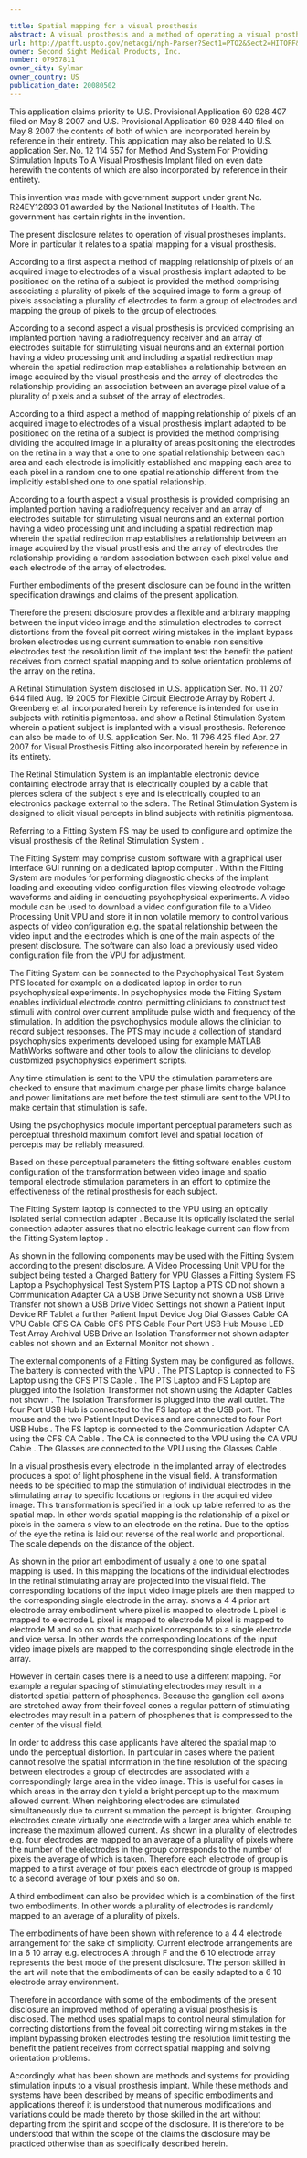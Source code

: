 ```yaml
---

title: Spatial mapping for a visual prosthesis
abstract: A visual prosthesis and a method of operating a visual prosthesis are disclosed. Neural stimulation through electrodes is controlled by spatial maps, where a grouped or random association is established between the pixels of the acquired image and the electrodes. In this way distortions from the foveal pit and wiring mistakes in the implant can be corrected. Moreover, broken electrodes can be bypassed and a resolution limit can be tested, together with testing the benefit the patient receives from correct spatial mapping.
url: http://patft.uspto.gov/netacgi/nph-Parser?Sect1=PTO2&Sect2=HITOFF&p=1&u=%2Fnetahtml%2FPTO%2Fsearch-adv.htm&r=1&f=G&l=50&d=PALL&S1=07957811&OS=07957811&RS=07957811
owner: Second Sight Medical Products, Inc.
number: 07957811
owner_city: Sylmar
owner_country: US
publication_date: 20080502
---
```

This application claims priority to U.S. Provisional Application 60 928 407 filed on May 8 2007 and U.S. Provisional Application 60 928 440 filed on May 8 2007 the contents of both of which are incorporated herein by reference in their entirety. This application may also be related to U.S. application Ser. No. 12 114 557 for Method And System For Providing Stimulation Inputs To A Visual Prosthesis Implant filed on even date herewith the contents of which are also incorporated by reference in their entirety.

This invention was made with government support under grant No. R24EY12893 01 awarded by the National Institutes of Health. The government has certain rights in the invention.

The present disclosure relates to operation of visual prostheses implants. More in particular it relates to a spatial mapping for a visual prosthesis.

According to a first aspect a method of mapping relationship of pixels of an acquired image to electrodes of a visual prosthesis implant adapted to be positioned on the retina of a subject is provided the method comprising associating a plurality of pixels of the acquired image to form a group of pixels associating a plurality of electrodes to form a group of electrodes and mapping the group of pixels to the group of electrodes.

According to a second aspect a visual prosthesis is provided comprising an implanted portion having a radiofrequency receiver and an array of electrodes suitable for stimulating visual neurons and an external portion having a video processing unit and including a spatial redirection map wherein the spatial redirection map establishes a relationship between an image acquired by the visual prosthesis and the array of electrodes the relationship providing an association between an average pixel value of a plurality of pixels and a subset of the array of electrodes.

According to a third aspect a method of mapping relationship of pixels of an acquired image to electrodes of a visual prosthesis implant adapted to be positioned on the retina of a subject is provided the method comprising dividing the acquired image in a plurality of areas positioning the electrodes on the retina in a way that a one to one spatial relationship between each area and each electrode is implicitly established and mapping each area to each pixel in a random one to one spatial relationship different from the implicitly established one to one spatial relationship.

According to a fourth aspect a visual prosthesis is provided comprising an implanted portion having a radiofrequency receiver and an array of electrodes suitable for stimulating visual neurons and an external portion having a video processing unit and including a spatial redirection map wherein the spatial redirection map establishes a relationship between an image acquired by the visual prosthesis and the array of electrodes the relationship providing a random association between each pixel value and each electrode of the array of electrodes.

Further embodiments of the present disclosure can be found in the written specification drawings and claims of the present application.

Therefore the present disclosure provides a flexible and arbitrary mapping between the input video image and the stimulation electrodes to correct distortions from the foveal pit correct wiring mistakes in the implant bypass broken electrodes using current summation to enable non sensitive electrodes test the resolution limit of the implant test the benefit the patient receives from correct spatial mapping and to solve orientation problems of the array on the retina.

A Retinal Stimulation System disclosed in U.S. application Ser. No. 11 207 644 filed Aug. 19 2005 for Flexible Circuit Electrode Array by Robert J. Greenberg et al. incorporated herein by reference is intended for use in subjects with retinitis pigmentosa. and show a Retinal Stimulation System wherein a patient subject is implanted with a visual prosthesis. Reference can also be made to of U.S. application Ser. No. 11 796 425 filed Apr. 27 2007 for Visual Prosthesis Fitting also incorporated herein by reference in its entirety.

The Retinal Stimulation System is an implantable electronic device containing electrode array that is electrically coupled by a cable that pierces sclera of the subject s eye and is electrically coupled to an electronics package external to the sclera. The Retinal Stimulation System is designed to elicit visual percepts in blind subjects with retinitis pigmentosa.

Referring to a Fitting System FS may be used to configure and optimize the visual prosthesis of the Retinal Stimulation System .

The Fitting System may comprise custom software with a graphical user interface GUI running on a dedicated laptop computer . Within the Fitting System are modules for performing diagnostic checks of the implant loading and executing video configuration files viewing electrode voltage waveforms and aiding in conducting psychophysical experiments. A video module can be used to download a video configuration file to a Video Processing Unit VPU and store it in non volatile memory to control various aspects of video configuration e.g. the spatial relationship between the video input and the electrodes which is one of the main aspects of the present disclosure. The software can also load a previously used video configuration file from the VPU for adjustment.

The Fitting System can be connected to the Psychophysical Test System PTS located for example on a dedicated laptop in order to run psychophysical experiments. In psychophysics mode the Fitting System enables individual electrode control permitting clinicians to construct test stimuli with control over current amplitude pulse width and frequency of the stimulation. In addition the psychophysics module allows the clinician to record subject responses. The PTS may include a collection of standard psychophysics experiments developed using for example MATLAB MathWorks software and other tools to allow the clinicians to develop customized psychophysics experiment scripts.

Any time stimulation is sent to the VPU the stimulation parameters are checked to ensure that maximum charge per phase limits charge balance and power limitations are met before the test stimuli are sent to the VPU to make certain that stimulation is safe.

Using the psychophysics module important perceptual parameters such as perceptual threshold maximum comfort level and spatial location of percepts may be reliably measured.

Based on these perceptual parameters the fitting software enables custom configuration of the transformation between video image and spatio temporal electrode stimulation parameters in an effort to optimize the effectiveness of the retinal prosthesis for each subject.

The Fitting System laptop is connected to the VPU using an optically isolated serial connection adapter . Because it is optically isolated the serial connection adapter assures that no electric leakage current can flow from the Fitting System laptop .

As shown in the following components may be used with the Fitting System according to the present disclosure. A Video Processing Unit VPU for the subject being tested a Charged Battery for VPU Glasses a Fitting System FS Laptop a Psychophysical Test System PTS Laptop a PTS CD not shown a Communication Adapter CA a USB Drive Security not shown a USB Drive Transfer not shown a USB Drive Video Settings not shown a Patient Input Device RF Tablet a further Patient Input Device Jog Dial Glasses Cable CA VPU Cable CFS CA Cable CFS PTS Cable Four Port USB Hub Mouse LED Test Array Archival USB Drive an Isolation Transformer not shown adapter cables not shown and an External Monitor not shown .

The external components of a Fitting System may be configured as follows. The battery is connected with the VPU . The PTS Laptop is connected to FS Laptop using the CFS PTS Cable . The PTS Laptop and FS Laptop are plugged into the Isolation Transformer not shown using the Adapter Cables not shown . The Isolation Transformer is plugged into the wall outlet. The four Port USB Hub is connected to the FS laptop at the USB port. The mouse and the two Patient Input Devices and are connected to four Port USB Hubs . The FS laptop is connected to the Communication Adapter CA using the CFS CA Cable . The CA is connected to the VPU using the CA VPU Cable . The Glasses are connected to the VPU using the Glasses Cable .

In a visual prosthesis every electrode in the implanted array of electrodes produces a spot of light phosphene in the visual field. A transformation needs to be specified to map the stimulation of individual electrodes in the stimulating array to specific locations or regions in the acquired video image. This transformation is specified in a look up table referred to as the spatial map. In other words spatial mapping is the relationship of a pixel or pixels in the camera s view to an electrode on the retina. Due to the optics of the eye the retina is laid out reverse of the real world and proportional. The scale depends on the distance of the object.

As shown in the prior art embodiment of usually a one to one spatial mapping is used. In this mapping the locations of the individual electrodes in the retinal stimulating array are projected into the visual field. The corresponding locations of the input video image pixels are then mapped to the corresponding single electrode in the array. shows a 4 4 prior art electrode array embodiment where pixel is mapped to electrode L pixel is mapped to electrode L pixel is mapped to electrode M pixel is mapped to electrode M and so on so that each pixel corresponds to a single electrode and vice versa. In other words the corresponding locations of the input video image pixels are mapped to the corresponding single electrode in the array.

However in certain cases there is a need to use a different mapping. For example a regular spacing of stimulating electrodes may result in a distorted spatial pattern of phosphenes. Because the ganglion cell axons are stretched away from their foveal cones a regular pattern of stimulating electrodes may result in a pattern of phosphenes that is compressed to the center of the visual field.

In order to address this case applicants have altered the spatial map to undo the perceptual distortion. In particular in cases where the patient cannot resolve the spatial information in the fine resolution of the spacing between electrodes a group of electrodes are associated with a correspondingly large area in the video image. This is useful for cases in which areas in the array don t yield a bright percept up to the maximum allowed current. When neighboring electrodes are stimulated simultaneously due to current summation the percept is brighter. Grouping electrodes create virtually one electrode with a larger area which enable to increase the maximum allowed current. As shown in a plurality of electrodes e.g. four electrodes are mapped to an average of a plurality of pixels where the number of the electrodes in the group corresponds to the number of pixels the average of which is taken. Therefore each electrode of group is mapped to a first average of four pixels each electrode of group is mapped to a second average of four pixels and so on.

A third embodiment can also be provided which is a combination of the first two embodiments. In other words a plurality of electrodes is randomly mapped to an average of a plurality of pixels.

The embodiments of have been shown with reference to a 4 4 electrode arrangement for the sake of simplicity. Current electrode arrangements are in a 6 10 array e.g. electrodes A through F and the 6 10 electrode array represents the best mode of the present disclosure. The person skilled in the art will note that the embodiments of can be easily adapted to a 6 10 electrode array environment.

Therefore in accordance with some of the embodiments of the present disclosure an improved method of operating a visual prosthesis is disclosed. The method uses spatial maps to control neural stimulation for correcting distortions from the foveal pit correcting wiring mistakes in the implant bypassing broken electrodes testing the resolution limit testing the benefit the patient receives from correct spatial mapping and solving orientation problems.

Accordingly what has been shown are methods and systems for providing stimulation inputs to a visual prosthesis implant. While these methods and systems have been described by means of specific embodiments and applications thereof it is understood that numerous modifications and variations could be made thereto by those skilled in the art without departing from the spirit and scope of the disclosure. It is therefore to be understood that within the scope of the claims the disclosure may be practiced otherwise than as specifically described herein.

